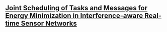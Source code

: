 ## [Joint Scheduling of Tasks and Messages for Energy Minimization in Interference-aware Real-time Sensor Networks]()


